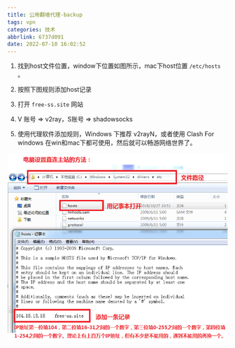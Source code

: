 ```yaml
---
title: 公用翻墙代理-backup
tags: vpn
categories: 技术
abbrlink: 6737d091
date: 2022-07-10 16:02:52
---
```




1. 找到host文件位置，window下位置如图所示，mac下host位置 `/etc/hosts` 。

2. 按照下图规则添加host记录

3. 打开 `free-ss.site` 网站

4. V 账号 => v2ray，S账号 => shadowsocks

5. 使用代理软件添加规则，Windows 下推荐 v2rayN，或者使用 Clash For windows 在win和mac下都可使用，然后就可以畅游网络世界了。



![](https://raw.githubusercontent.com/popring/assets-repo/master/img/202207101608681.png)

